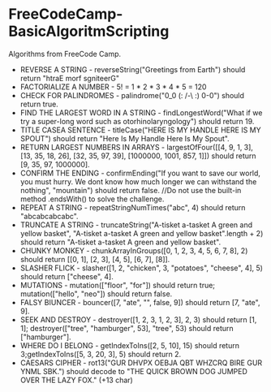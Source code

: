 # FreeCodeCamp-BasicAlgoritmScripting
Algorithms from FreeCode Camp.

* REVERSE A STRING - reverseString("Greetings from Earth") should return "htraE morf sgniteerG"<br />
* FACTORIALIZE A NUMBER - 5! = 1 * 2 * 3 * 4 * 5 = 120 <br />
* CHECK FOR PALINDROMES - palindrome("0_0 (: /-\ :) 0-0") should return true.<br />
* FIND THE LARGEST WORD IN A STRING - findLongestWord("What if we try a super-long word such as otorhinolaryngology") should return 19.<br />
* TITLE CASEA SENTENCE - titleCase("HERE IS MY HANDLE HERE IS MY SPOUT") should return "Here Is My Handle Here Is My Spout".<br />
* RETURN LARGEST NUMBERS IN ARRAYS - largestOfFour([[4, 9, 1, 3], [13, 35, 18, 26], [32, 35, 97, 39], [1000000, 1001, 857, 1]]) should return [9, 35, 97, 1000000].<br />
* CONFIRM THE ENDING - confirmEnding("If you want to save our world, you must hurry. We dont know how much longer we can withstand the nothing", "mountain") should return false. //Do not use the built-in method .endsWith() to solve the challenge.<br />
* REPEAT A STRING  - repeatStringNumTimes("abc", 4) should return "abcabcabcabc".<br />
* TRUNCATE A STRING  - truncateString("A-tisket a-tasket A green and yellow basket", "A-tisket a-tasket A green and yellow basket".length + 2) should return "A-tisket a-tasket A green and yellow basket".<br />
* CHUNKY MONKEY - chunkArrayInGroups([0, 1, 2, 3, 4, 5, 6, 7, 8], 2) should return [[0, 1], [2, 3], [4, 5], [6, 7], [8]].<br />
* SLASHER FLICK - slasher([1, 2, "chicken", 3, "potatoes", "cheese", 4], 5) should return ["cheese", 4].<br />
* MUTATIONS - mutation(["floor", "for"]) should return true; mutation(["hello", "neo"]) should return false.<br />
* FALSY BIUNCER - bouncer([7, "ate", "", false, 9]) should return [7, "ate", 9].<br />
* SEEK AND DESTROY - destroyer([1, 2, 3, 1, 2, 3], 2, 3) should return [1, 1]; destroyer(["tree", "hamburger", 53], "tree", 53) should return ["hamburger"].<br />
* WHERE DO I BELONG - getIndexToIns([2, 5, 10], 15) should return 3;getIndexToIns([5, 3, 20, 3], 5) should return 2.<br />
* CAESARS CIPHER  - rot13("GUR DHVPX OEBJA QBT WHZCRQ BIRE GUR YNML SBK.") should decode to "THE QUICK BROWN DOG JUMPED OVER THE LAZY FOX." (+13 char)<br />
